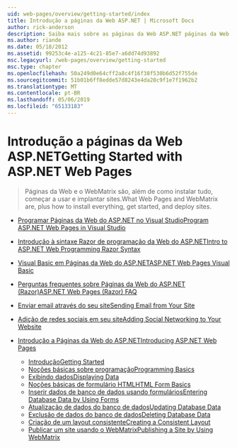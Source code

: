 ```yaml
---
uid: web-pages/overview/getting-started/index
title: Introdução a páginas da Web ASP.NET | Microsoft Docs
author: rick-anderson
description: Saiba mais sobre as páginas da Web ASP.NET páginas da Web ASP.NET e a nova sintaxe do Razor fornecem uma maneira rápida, acessível e leve de combinar código de servidor com HTML t...
ms.author: riande
ms.date: 05/18/2012
ms.assetid: 99253c4e-a125-4c21-85e7-a6dd74d93892
msc.legacyurl: /web-pages/overview/getting-started
msc.type: chapter
ms.openlocfilehash: 50a249d0e64cff2a8c4f16f38f530b6d52f755de
ms.sourcegitcommit: 51b01b6ff8edde57d8243e4da28c9f1e7f1962b2
ms.translationtype: MT
ms.contentlocale: pt-BR
ms.lasthandoff: 05/06/2019
ms.locfileid: "65133183"
---
```

# <a name="getting-started-with-aspnet-web-pages"></a><span data-ttu-id="f3db9-103">Introdução a páginas da Web ASP.NET</span><span class="sxs-lookup"><span data-stu-id="f3db9-103">Getting Started with ASP.NET Web Pages</span></span>

> <span data-ttu-id="f3db9-104">Páginas da Web e o WebMatrix são, além de como instalar tudo, começar a usar e implantar sites.</span><span class="sxs-lookup"><span data-stu-id="f3db9-104">What Web Pages and WebMatrix are, plus how to install everything, get started, and deploy sites.</span></span>

- [<span data-ttu-id="f3db9-105">Programar Páginas da Web do ASP.NET no Visual Studio</span><span class="sxs-lookup"><span data-stu-id="f3db9-105">Program ASP.NET Web Pages in Visual Studio</span></span>](program-asp-net-web-pages-in-visual-studio.md)
- [<span data-ttu-id="f3db9-106">Introdução à sintaxe Razor de programação da Web do ASP.NET</span><span class="sxs-lookup"><span data-stu-id="f3db9-106">Intro to ASP.NET Web Programming Razor Syntax</span></span>](introducing-razor-syntax-c.md)
- [<span data-ttu-id="f3db9-107">Visual Basic em Páginas da Web do ASP.NET</span><span class="sxs-lookup"><span data-stu-id="f3db9-107">ASP.NET Web Pages Visual Basic</span></span>](introducing-razor-syntax-vb.md)
- [<span data-ttu-id="f3db9-108">Perguntas frequentes sobre Páginas da Web do ASP.NET (Razor)</span><span class="sxs-lookup"><span data-stu-id="f3db9-108">ASP.NET Web Pages (Razor) FAQ</span></span>](aspnet-web-pages-razor-faq.md)
- [<span data-ttu-id="f3db9-109">Enviar email através do seu site</span><span class="sxs-lookup"><span data-stu-id="f3db9-109">Sending Email from Your Site</span></span>](11-adding-email-to-your-web-site.md)
- [<span data-ttu-id="f3db9-110">Adição de redes sociais em seu site</span><span class="sxs-lookup"><span data-stu-id="f3db9-110">Adding Social Networking to Your Website</span></span>](13-adding-social-networking-to-your-web-site.md)
- [<span data-ttu-id="f3db9-111">Introdução a Páginas da Web do ASP.NET</span><span class="sxs-lookup"><span data-stu-id="f3db9-111">Introducing ASP.NET Web Pages</span></span>](introducing-aspnet-web-pages-2/index.md)

    - [<span data-ttu-id="f3db9-112">Introdução</span><span class="sxs-lookup"><span data-stu-id="f3db9-112">Getting Started</span></span>](introducing-aspnet-web-pages-2/getting-started.md)
    - [<span data-ttu-id="f3db9-113">Noções básicas sobre programação</span><span class="sxs-lookup"><span data-stu-id="f3db9-113">Programming Basics</span></span>](introducing-aspnet-web-pages-2/intro-to-web-pages-programming.md)
    - [<span data-ttu-id="f3db9-114">Exibindo dados</span><span class="sxs-lookup"><span data-stu-id="f3db9-114">Displaying Data</span></span>](introducing-aspnet-web-pages-2/displaying-data.md)
    - [<span data-ttu-id="f3db9-115">Noções básicas de formulário HTML</span><span class="sxs-lookup"><span data-stu-id="f3db9-115">HTML Form Basics</span></span>](introducing-aspnet-web-pages-2/form-basics.md)
    - [<span data-ttu-id="f3db9-116">Inserir dados de banco de dados usando formulários</span><span class="sxs-lookup"><span data-stu-id="f3db9-116">Entering Database Data by Using Forms</span></span>](introducing-aspnet-web-pages-2/entering-data.md)
    - [<span data-ttu-id="f3db9-117">Atualização de dados do banco de dados</span><span class="sxs-lookup"><span data-stu-id="f3db9-117">Updating Database Data</span></span>](introducing-aspnet-web-pages-2/updating-data.md)
    - [<span data-ttu-id="f3db9-118">Exclusão de dados do banco de dados</span><span class="sxs-lookup"><span data-stu-id="f3db9-118">Deleting Database Data</span></span>](introducing-aspnet-web-pages-2/deleting-data.md)
    - [<span data-ttu-id="f3db9-119">Criação de um layout consistente</span><span class="sxs-lookup"><span data-stu-id="f3db9-119">Creating a Consistent Layout</span></span>](introducing-aspnet-web-pages-2/layouts.md)
    - [<span data-ttu-id="f3db9-120">Publicar um site usando o WebMatrix</span><span class="sxs-lookup"><span data-stu-id="f3db9-120">Publishing a Site by Using WebMatrix</span></span>](introducing-aspnet-web-pages-2/publishing.md)
